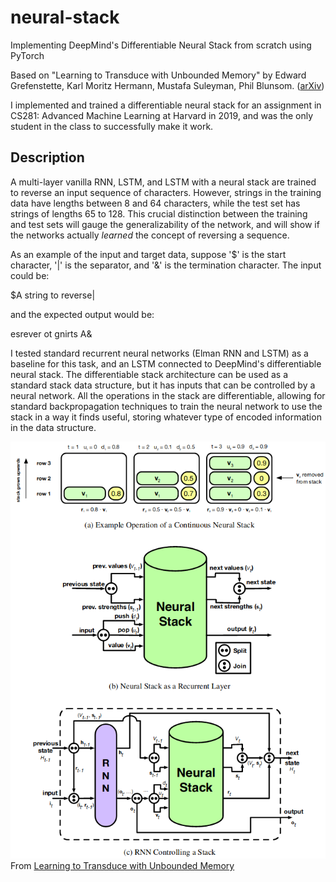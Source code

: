 # neural-stack
Implementing DeepMind's Differentiable Neural Stack from scratch using PyTorch

Based on "Learning to Transduce with Unbounded Memory" by Edward Grefenstette, Karl Moritz Hermann, Mustafa Suleyman, Phil Blunsom. ([arXiv](https://arxiv.org/abs/1506.02516))

I implemented and trained a differentiable neural stack for an assignment in CS281: Advanced Machine Learning at Harvard in 2019, and was the only student in the class to successfully make it work.

## Description

A multi-layer vanilla RNN, LSTM, and LSTM with a neural stack are trained to reverse an input sequence of characters. However, strings in the training data have lengths between 8 and 64 characters, while the test set has strings of lengths 65 to 128. This crucial distinction between the training and test sets will gauge the generalizability of the network, and will show if the networks actually *learned* the concept of reversing a sequence.

As an example of the input and target data, suppose '$' is the start character, '|' is the separator, and '&' is the termination character. The input could be:

$A string to reverse|

and the expected output would be:

esrever ot gnirts A&

I tested standard recurrent neural networks (Elman RNN and LSTM) as a baseline for this task, and an LSTM connected to DeepMind's differentiable neural stack. The differentiable stack architecture can be used as a standard stack data structure, but it has inputs that can be controlled by a neural network. All the operations in the stack are differentiable, allowing for standard backpropagation techniques to train the neural network to use the stack in a way it finds useful, storing whatever type of encoded information in the data structure. 

![neural stack schematic](neural-stack/plots/neuralstack.png)
From [Learning to Transduce with Unbounded Memory](https://arxiv.org/abs/1506.02516)



